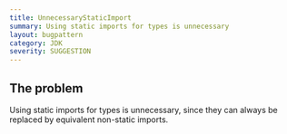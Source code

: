 ```yaml
---
title: UnnecessaryStaticImport
summary: Using static imports for types is unnecessary
layout: bugpattern
category: JDK
severity: SUGGESTION
---
```


<!--
*** AUTO-GENERATED, DO NOT MODIFY ***
To make changes, edit the @BugPattern annotation or the explanation in docs/bugpattern.
-->

## The problem
Using static imports for types is unnecessary, since they can always be replaced by equivalent non-static imports.

